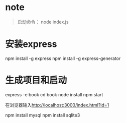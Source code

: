 # note
> 启动命令： node index.js

# 安装express
npm install -g express
npm install -g express-generator

# 生成项目和启动
express -e book
cd book
node install
npm start

在浏览器输入[http://localhost:3000/index.html?id=1](http://localhost:3000/)

npm install mysql
npm install sqlite3